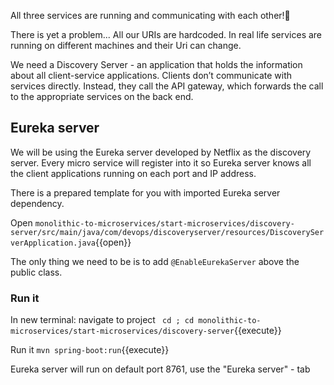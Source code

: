 
All three services are running and communicating with each other!🎉

There is yet a problem... All our URIs are hardcoded. In real life services are running on different machines and their Uri can change.

We need a Discovery Server - an application that holds the information about all client-service applications. Clients don’t communicate with services directly. Instead, they call the API gateway, which forwards the call to the appropriate services on the back end.

## Eureka server

We will be using the Eureka server developed by Netflix as the discovery server. Every micro service will register into it so Eureka server knows all the client applications running on each port and IP address. 

There is a prepared template for you with imported Eureka server dependency.

Open  `monolithic-to-microservices/start-microservices/discovery-server/src/main/java/com/devops/discoveryserver/resources/DiscoveryServerApplication.java`{{open}}


The only thing we need to be is to add `@EnableEurekaServer` above the public class.


### Run it

In new terminal: navigate to  project ` cd ; cd monolithic-to-microservices/start-microservices/discovery-server`{{execute}}

Run it `mvn spring-boot:run`{{execute}}

Eureka server will run on default port 8761, use the "Eureka server" - tab

